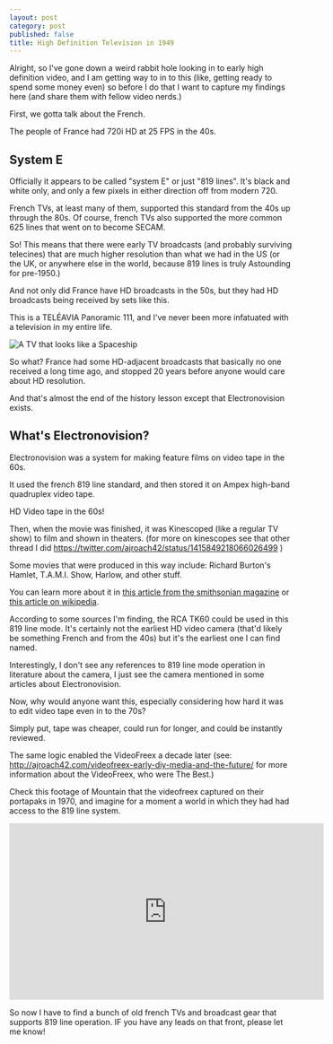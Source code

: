 ```yaml
---
layout: post
category: post
published: false
title: High Definition Television in 1949
---
```

Alright, so I've gone down a weird rabbit hole looking in to early high definition video, and I am getting way to in to this (like, getting ready to spend some money even) so before I do that I want to capture my findings here (and share them with fellow video nerds.)

First, we gotta talk about the French. 

The people of France had 720i HD at 25 FPS in the 40s. 

## System E

Officially it appears to be called "system E" or just "819 lines". It's black and white only, and only a few pixels in either direction off from modern 720.

French TVs, at least many of them, supported this standard from the 40s up through the 80s. Of course, french TVs also supported the more common 625 lines that went on to become SECAM. 

So! This means that there were early TV broadcasts (and probably surviving telecines) that are much higher resolution than what we had in the US (or the UK, or anywhere else in the world, because 819 lines is truly Astounding for pre-1950.)

And not only did France have HD broadcasts in the 50s, but they had HD broadcasts being received by sets like this. 

This is a TELÉAVIA Panoramic 111, and I've never been more infatuated with a television in my entire life.

![A TV that looks like a Spaceship]({{site.baseurl}}/images/E6mOcADXsAIiwt5.png)

So what? France had some HD-adjacent broadcasts that basically no one received a long time ago, and stopped 20 years before anyone would care about HD resolution. 

And that's almost the end of the history lesson except that Electronovision exists.

## What's Electronovision?

Electronovision was a system for making feature films on video tape in the 60s. 

It used the french 819 line standard, and then stored it on Ampex high-band quadruplex video tape. 

HD Video tape in the 60s!

Then, when the movie was finished, it was Kinescoped (like a regular TV show)  to film and shown in theaters. (for more on kinescopes see that other thread I did https://twitter.com/ajroach42/status/1415849218066026499 )

Some movies that were produced in this way include: Richard Burton's Hamlet, T.A.M.I. Show, Harlow, and other stuff. 

You can learn more about it in [this article from the smithsonian magazine](https://www.smithsonianmag.com/arts-culture/the-rock-concert-that-captured-an-era-11375757/) or [this article on wikipedia](https://en.wikipedia.org/wiki/Electronovision).

According to some sources I'm finding, the RCA TK60 could be used in this 819 line mode. It's certainly not the earliest HD video camera (that'd likely be something French and from the 40s) but it's the earliest one I can find named.

Interestingly, I don't see any references to 819 line mode operation in literature about the camera, I just see the camera mentioned in some articles about Electronovision.

Now, why would anyone want this, especially considering how hard it was to edit video tape even in to the 70s? 

Simply put, tape was cheaper, could run for longer, and could be instantly reviewed.

The same logic enabled the VideoFreex a decade later (see: http://ajroach42.com/videofreex-early-diy-media-and-the-future/ for more information about the VideoFreex, who were The Best.)

Check this footage of Mountain that the videofreex captured on their portapaks in 1970, and imagine for a moment a world in which they had had access to the 819 line system.

<iframe width="560" height="315" sandbox="allow-same-origin allow-scripts allow-popups" src="https://mountaintown.video/videos/embed/d99e5df4-d013-4a40-978c-84122e2eec51?start=3m56s&warningTitle=0" frameborder="0" allowfullscreen></iframe>

So now I have to find a bunch of old french TVs and broadcast gear that supports 819 line operation. IF you have any leads on that front, please let me know! 

